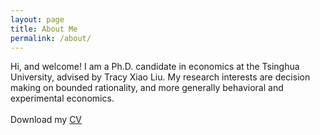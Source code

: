 ```yaml
---
layout: page
title: About Me
permalink: /about/
---
```

Hi, and welcome! I am a Ph.D. candidate in economics at the Tsinghua University, advised by Tracy Xiao Liu. My research interests are decision making on bounded rationality, and more generally behavioral and experimental economics.
<br>
<br>
Download my <a href="https://cloud.tsinghua.edu.cn/f/9699c74323bc409eb923/" download="You SHAN_CV">CV</a><br>
<br>
